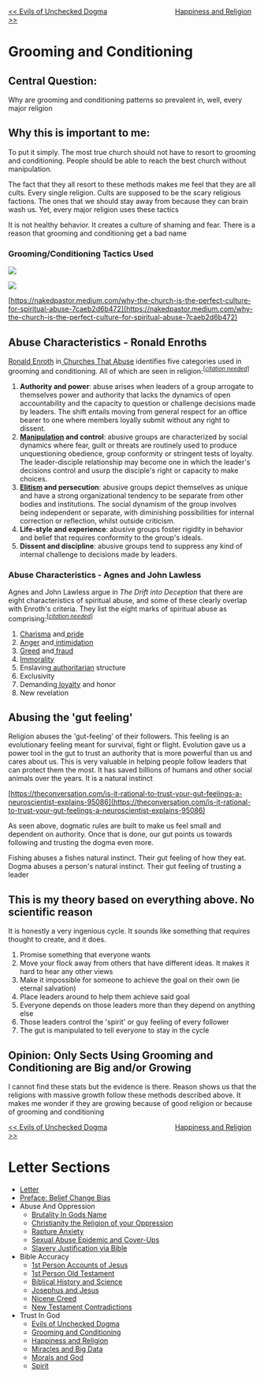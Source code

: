 [<< Evils of Unchecked Dogma](https://letter-to-christian-scholars.github.io/Letter-to-Christian-Scholars/Evils-Of-Unchecked-Dogma.html)
&nbsp;&nbsp;&nbsp;&nbsp;&nbsp;&nbsp;&nbsp;&nbsp;&nbsp;&nbsp;&nbsp;&nbsp;&nbsp;&nbsp;&nbsp;&nbsp;&nbsp;&nbsp;&nbsp;&nbsp;&nbsp;&nbsp;&nbsp;&nbsp;&nbsp;&nbsp;&nbsp;&nbsp;&nbsp;&nbsp;&nbsp;&nbsp;&nbsp; 
[Happiness and Religion >>](https://letter-to-christian-scholars.github.io/Letter-to-Christian-Scholars/Happiness-And-Religion.html)

# **Grooming and Conditioning**
## **Central Question:**

Why are grooming and conditioning patterns so prevalent in, well, every major religion


## **Why this is important to me:**

To put it simply. The most true church should not have to resort to grooming and conditioning. People should be able to reach the best church without manipulation.

The fact that they all resort to these methods makes me feel that they are all cults. Every single religion. Cults are supposed to be the scary religious factions. The ones that we should stay away from because they can brain wash us. Yet, every major religion uses these tactics

It is not healthy behavior. It creates a culture of shaming and fear. There is a reason that grooming and conditioning get a bad name


### **Grooming/Conditioning Tactics Used**

![](/assets/images/relabeling.png)

![](/assets/images/pastor.png)

[https://nakedpastor.medium.com/why-the-church-is-the-perfect-culture-for-spiritual-abuse-7caeb2d6b472](https://nakedpastor.medium.com/why-the-church-is-the-perfect-culture-for-spiritual-abuse-7caeb2d6b472)


## **Abuse Characteristics - Ronald Enroths**

[Ronald Enroth](https://en.wikipedia.org/wiki/Ronald_Enroth) in[ Churches That Abuse](https://en.wikipedia.org/wiki/Churches_That_Abuse) identifies five categories used in grooming and conditioning. All of which are seen in religion:<sup>[<em><a href="https://en.wikipedia.org/wiki/Wikipedia:Citation_needed">citation needed</a></em>]</sup>



1. **Authority and power**: abuse arises when leaders of a group arrogate to themselves power and authority that lacks the dynamics of open accountability and the capacity to question or challenge decisions made by leaders. The shift entails moving from general respect for an office bearer to one where members loyally submit without any right to dissent.
2. **[Manipulation](https://en.wikipedia.org/wiki/Psychological_manipulation) and control**: abusive groups are characterized by social dynamics where fear, guilt or threats are routinely used to produce unquestioning obedience, group conformity or stringent tests of loyalty. The leader-disciple relationship may become one in which the leader's decisions control and usurp the disciple's right or capacity to make choices.
3. **[Elitism](https://en.wikipedia.org/wiki/Elitism) and persecution**: abusive groups depict themselves as unique and have a strong organizational tendency to be separate from other bodies and institutions. The social dynamism of the group involves being independent or separate, with diminishing possibilities for internal correction or reflection, whilst outside criticism.
4. **Life-style and experience**: abusive groups foster rigidity in behavior and belief that requires conformity to the group's ideals.
5. **Dissent and discipline**: abusive groups tend to suppress any kind of internal challenge to decisions made by leaders.


### **Abuse Characteristics - Agnes and John Lawless**

Agnes and John Lawless argue in _The Drift into Deception_ that there are eight characteristics of spiritual abuse, and some of these clearly overlap with Enroth's criteria. They list the eight marks of spiritual abuse as comprising:<sup>[<em><a href="https://en.wikipedia.org/wiki/Wikipedia:Citation_needed">citation needed</a></em>]</sup>



1. [Charisma](https://en.wikipedia.org/wiki/Charisma) and[ pride](https://en.wikipedia.org/wiki/Pride)
2. [Anger](https://en.wikipedia.org/wiki/Anger) and[ intimidation](https://en.wikipedia.org/wiki/Intimidation)
3. [Greed](https://en.wikipedia.org/wiki/Seven_deadly_sins#Greed) and[ fraud](https://en.wikipedia.org/wiki/Fraud)
4. [Immorality](https://en.wikipedia.org/wiki/Immorality)
5. Enslaving[ authoritarian](https://en.wikipedia.org/wiki/Authoritarian) structure
6. Exclusivity
7. Demanding[ loyalty](https://en.wikipedia.org/wiki/Loyalty) and honor
8. New revelation


## **Abusing the 'gut feeling'**

Religion abuses the 'gut-feeling' of their followers. This feeling is an evolutionary feeling meant for survival, fight or flight. Evolution gave us a power tool in the gut to trust an authority that is more powerful than us and cares about us.  This is very valuable in helping people follow leaders that can protect them the most. It has saved billions of humans and other social animals over the years. It is a natural instinct

[https://theconversation.com/is-it-rational-to-trust-your-gut-feelings-a-neuroscientist-explains-95086](https://theconversation.com/is-it-rational-to-trust-your-gut-feelings-a-neuroscientist-explains-95086)

As seen above, dogmatic rules are built to make us feel small and dependent on authority. Once that is done, our gut points us towards following and trusting the dogma even more. 

Fishing abuses a fishes natural instinct. Their gut feeling of how they eat. Dogma abuses a person's natural instinct. Their gut feeling of trusting a leader


## **This is my theory based on everything above. No scientific reason**

It is honestly a very ingenious cycle. It sounds like something that requires thought to create, and it does.



1. Promise something that everyone wants
2. Move your flock away from others that have different ideas. It makes it hard to hear any other views
3. Make it impossible for someone to achieve the goal on their own (ie eternal salvation)
4. Place leaders around to help them achieve said goal
5. Everyone depends on those leaders more than they depend on anything else
6. Those leaders control the 'spirit' or guy feeling of every follower
7. The gut is manipulated to tell everyone to stay in the cycle


## **Opinion: Only Sects Using Grooming and Conditioning are Big and/or Growing**

I cannot find these stats but the evidence is there. Reason shows us that the religions with massive growth follow these methods described above. It makes me wonder if they are growing because of good religion or because of grooming and conditioning


[<< Evils of Unchecked Dogma](https://letter-to-christian-scholars.github.io/Letter-to-Christian-Scholars/Evils-Of-Unchecked-Dogma.html)
&nbsp;&nbsp;&nbsp;&nbsp;&nbsp;&nbsp;&nbsp;&nbsp;&nbsp;&nbsp;&nbsp;&nbsp;&nbsp;&nbsp;&nbsp;&nbsp;&nbsp;&nbsp;&nbsp;&nbsp;&nbsp;&nbsp;&nbsp;&nbsp;&nbsp;&nbsp;&nbsp;&nbsp;&nbsp;&nbsp;&nbsp;&nbsp;&nbsp; 
[Happiness and Religion >>](https://letter-to-christian-scholars.github.io/Letter-to-Christian-Scholars/Happiness-And-Religion.html)


# Letter Sections
- [Letter](https://letter-to-christian-scholars.github.io/Letter-to-Christian-Scholars/index.html)
- [Preface: Belief Change Bias](https://letter-to-christian-scholars.github.io/Letter-to-Christian-Scholars/preface.html)
- Abuse And Oppression
  * [Brutality In Gods Name](https://letter-to-christian-scholars.github.io/Letter-to-Christian-Scholars/Brutality-In-Gods-Name.html)
  * [Christianity the Religion of your Oppression](https://letter-to-christian-scholars.github.io/Letter-to-Christian-Scholars/Christianity-The-Religion-Of-Your-Oppression.html)
  * [Rapture Anxiety](https://letter-to-christian-scholars.github.io/Letter-to-Christian-Scholars/Rapture-Anxiety.html)
  * [Sexual Abuse Epidemic and Cover-Ups](https://letter-to-christian-scholars.github.io/Letter-to-Christian-Scholars/Sexual-Abuse-Epidemic-And-Cover-Ups.html)
  * [Slavery Justification via Bible](https://letter-to-christian-scholars.github.io/Letter-to-Christian-Scholars/Slavery-Justification-Via-Bible.html)
- Bible Accuracy
  * [1st Person Accounts of Jesus](https://letter-to-christian-scholars.github.io/Letter-to-Christian-Scholars/1st-Person-Accounts-Of-Jesus.html)
  * [1st Person Old Testament](https://letter-to-christian-scholars.github.io/Letter-to-Christian-Scholars/1st-Person-Old-Testament.html)
  * [Biblical History and Science](https://letter-to-christian-scholars.github.io/Letter-to-Christian-Scholars/Biblical-History-And-Science.html)
  * [Josephus and Jesus](https://letter-to-christian-scholars.github.io/Letter-to-Christian-Scholars/Josephus-And-Jesus.html)
  * [Nicene Creed](https://letter-to-christian-scholars.github.io/Letter-to-Christian-Scholars/Nicene-Creed.html)
  * [New Testament Contradictions](https://letter-to-christian-scholars.github.io/Letter-to-Christian-Scholars/New-Testament-Contradictions.html)
- Trust In God
  * [Evils of Unchecked Dogma](https://letter-to-christian-scholars.github.io/Letter-to-Christian-Scholars/Evils-Of-Unchecked-Dogma.html)
  * [Grooming and Conditioning](https://letter-to-christian-scholars.github.io/Letter-to-Christian-Scholars/Grooming-And-Conditioning-In-Christianity.html)
  * [Happiness and Religion](https://letter-to-christian-scholars.github.io/Letter-to-Christian-Scholars/Happiness-And-Religion.html)
  * [Miracles and Big Data](https://letter-to-christian-scholars.github.io/Letter-to-Christian-Scholars/Miracles-And-Big-Data.html)
  * [Morals and God](https://letter-to-christian-scholars.github.io/Letter-to-Christian-Scholars/Morals-And-God.html)
  * [Spirit](https://letter-to-christian-scholars.github.io/Letter-to-Christian-Scholars/Spirit.html)
